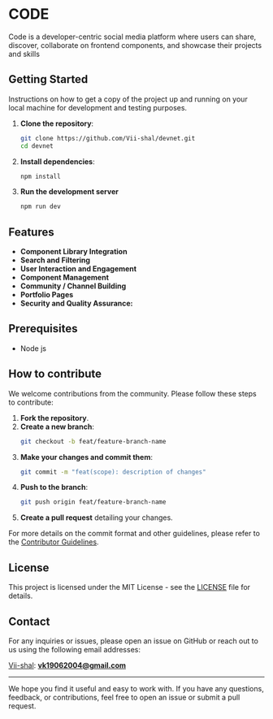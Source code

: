 # CODE

Code is a developer-centric social media platform where users can share, discover, collaborate on frontend components, and showcase their projects and skills

## Getting Started

Instructions on how to get a copy of the project up and running on your local machine for development and testing purposes.

1. **Clone the repository**:

   ```bash
   git clone https://github.com/Vii-shal/devnet.git
   cd devnet
   ```

2. **Install dependencies**:

   ```bash
   npm install
   ```

3. **Run the development server**

    ```bash
    npm run dev
    ```

## Features

- **Component Library Integration**
- **Search and Filtering**
- **User Interaction and Engagement**
- **Component Management**
- **Community / Channel Building**
- **Portfolio Pages**
- **Security and Quality Assurance:**

## Prerequisites

- Node js

## How to contribute

We welcome contributions from the community. Please follow these steps to contribute:

1. **Fork the repository**.
2. **Create a new branch**:
   ```bash
   git checkout -b feat/feature-branch-name
   ```
3. **Make your changes and commit them**:
   ```bash
   git commit -m "feat(scope): description of changes"
   ```
4. **Push to the branch**:
   ```bash
   git push origin feat/feature-branch-name
   ```
5. **Create a pull request** detailing your changes.

For more details on the commit format and other guidelines, please refer to the [Contributor Guidelines](./CONTRIBUTING.md).


## License

This project is licensed under the MIT License - see the [LICENSE](LICENSE) file for details.

## Contact

For any inquiries or issues, please open an issue on GitHub or reach out to us using the following email addresses:

[Vii-shal](https://github.com/Vii-shal):
**[vk19062004@gmail.com](mailto:vk19062004@gmail.com)**

---

We hope you find it useful and easy to work with. If you have any questions, feedback, or contributions, feel free to open an issue or submit a pull request.

